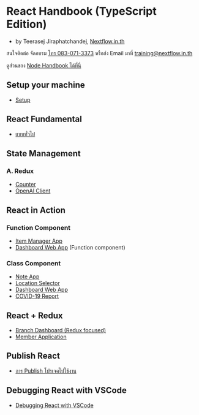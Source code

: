 
# React Handbook (TypeScript Edition)

- by Teerasej Jiraphatchandej, [Nextflow.in.th](https://www.nextflow.in.th)

สนใจติดต่อ จัดอบรม [โทร 083-071-3373](tel:083-071-3373) หรือส่ง Email มาที่ [training@nextflow.in.th](mailto:training@nextflow.in.th)

ดูส่วนของ [Node Handbook ได้ที่นี่](https://github.com/teerasej/node-handbook/tree/typescript-based)

## Setup your machine

- [Setup](contents/setup.md)

## React Fundamental 

- [แบบทั่วไป](/contents/react-fundamental/README.md)

## State Management

### A. Redux 

- [Counter](contents/practice/counter/readme.md)
- [OpenAI Client](contents/practice/openai/readme.md)


## React in Action 

### Function Component 

- [Item Manager App](contents/practice/item-manager-app/readme.md)
- [Dashboard Web App](contents/practice/dashboard-app-function-component/readme.md) (Function component)

### Class Component

- [Note App](contents/practice/note-app-saga/readme.md)
- [Location Selector](contents/practice/location-selector/readme.md)
- [Dashboard Web App](contents/practice/dashboard-app/readme.md)
- [COVID-19 Report](contents/practice/covid-today/readme.md)

## React + Redux 

- [Branch Dashboard (Redux focused)](contents/practice/dashboard-app-redux-focus/readme.md)
- [Member Application](contents/practice/member-app/readme.md)

## Publish React

- [การ Publish โปรเจคไปใช้งาน](contents/publish.md) 

## Debugging React with VSCode

- [Debugging React with VSCode](contents/debugging.md)
